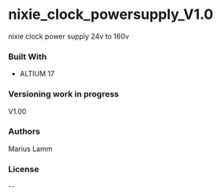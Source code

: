 # nixie_clock_powersupply_V1.0
nixie clock power supply 24v to 160v

### Built With
- ALTIUM 17

### Versioning work in progress
V1.00 

### Authors
Marius Lamm

### License
--
